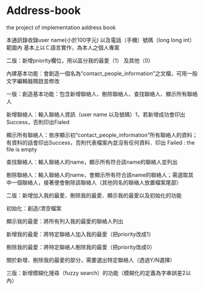 # Address-book
the project of implementation address book

本通訊錄收錄user name(小於100字元) 以及電話（手機）號碼（long long int）範圍內
基本上以Ｃ語言實作，為本人之個人專案

二版：新增priority欄位，用以區分我的最愛（1） 及其他（0）


內建基本功能：會創造一個名為“contact_people_information”之文檔，可用一般文字編輯器開啟並修改

一版：創造基本功能：包含新增聯絡人、刪除聯絡人、查找聯絡人、顯示所有聯絡人

新增聯絡人：輸入聯絡人資訊（user name 以及號碼）1，若新增成功會印出Success，否則印出Fialed 

顯示所有聯絡人：依序顯示初“contact_people_information”所有聯絡人的資料；有資料的話會印出Success，否則代表檔案內並沒有任何資料．印出 Failed : the file is empty

查找聯絡人：輸入聯絡人的name，顯示所有符合該name的聯絡人並列出

刪除聯絡人：輸入聯絡人的name，會顯示所有符合該name的聯絡人；需選取其中一個聯絡人，接著便會刪除該聯絡人（其他同名的聯絡人放置檔案尾部）


二版：新增加入我的最愛、刪除我的最愛、顯示我的最愛以及初始化的功能

初始化：創造/清空檔案

顯示我的最愛：將所有列入我的最愛的聯絡人列出

新增我的最愛：將特定聯絡人加入我的最愛（把priority改成1） 

刪除我的最愛：將特定聯絡人刪除我的最愛（把priority改成0） 

關於新增、刪除我的最愛的部分，需要選出特定聯絡人（透過Y/N選擇）


三版：新增模糊化搜尋（fuzzy search）的功能（模糊化的定義為字串誤差2以內）
